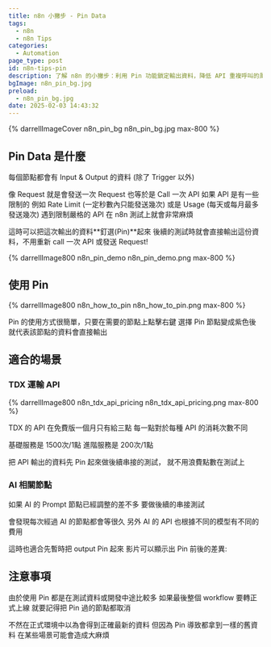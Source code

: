 ```yaml
---
title: n8n 小撇步 - Pin Data
tags:
  - n8n
  - n8n Tips
categories:
  - Automation
page_type: post
id: n8n-tips-pin
description: 了解 n8n 的小撇步：利用 Pin 功能鎖定輸出資料，降低 API 重複呼叫的風險，提升自動化流程測試效率並節省資源。
bgImage: n8n_pin_bg.jpg
preload:
  - n8n_pin_bg.jpg
date: 2025-02-03 14:43:32
---
```


{% darrellImageCover n8n_pin_bg n8n_pin_bg.jpg max-800 %}

## Pin Data 是什麼

每個節點都會有 Input & Output 的資料 (除了 Trigger 以外)

像 Request 就是會發送一次 Request 也等於是 Call 一次 API
如果 API 是有一些限制的
例如 Rate Limit (一定秒數內只能發送幾次)
或是 Usage (每天或每月最多發送幾次)
遇到限制嚴格的 API 在 n8n 測試上就會非常麻煩

這時可以把這次輸出的資料**釘選(Pin)**起來
後續的測試時就會直接輸出這份資料，不用重新 call 一次 API 或發送 Request!

{% darrellImage800 n8n_pin_demo n8n_pin_demo.png max-800 %}

## 使用 Pin 

{% darrellImage800 n8n_how_to_pin n8n_how_to_pin.png max-800 %}

Pin 的使用方式很簡單，只要在需要的節點上點擊右鍵
選擇 Pin
節點變成紫色後
就代表該節點的資料會直接輸出

## 適合的場景

### TDX 運輸 API

{% darrellImage800 n8n_tdx_api_pricing n8n_tdx_api_pricing.png max-800 %}

TDX 的 API 在免費版一個月只有給三點
每一點對於每種 API 的消耗次數不同

基礎服務是 1500次/1點
進階服務是 200次/1點

把 API 輸出的資料先 Pin 起來做後續串接的測試，
就不用浪費點數在測試上

### AI 相關節點

如果 AI 的 Prompt 節點已經調整的差不多
要做後續的串接測試

會發現每次經過 AI 的節點都會等很久
另外 AI 的 API 也根據不同的模型有不同的費用

這時也適合先暫時把 output Pin 起來
影片可以顯示出 Pin 前後的差異:


<div style="padding:0;position:relative;"><iframe src="https://player.vimeo.com/video/1052909965?badge=0&&amp;autopause=0&amp;player_id=0&amp;app_id=58479&amp;byline=false&amp;title=false&amp;muted=true" frameborder="0" allow="autoplay; fullscreen; picture-in-picture; clipboard-write" style="position:absolute;top:0;left:0;width:100%;height:100%;" title="n8n pin before after in openAi model"></iframe></div><script async src="https://player.vimeo.com/api/player.js"></script>

## 注意事項

由於使用 Pin 都是在測試資料或開發中途比較多
如果最後整個 workflow 要轉正式上線
就要記得把 Pin 過的節點都取消

不然在正式環境中以為會得到正確最新的資料
但因為 Pin 導致都拿到一樣的舊資料
在某些場景可能會造成大麻煩



